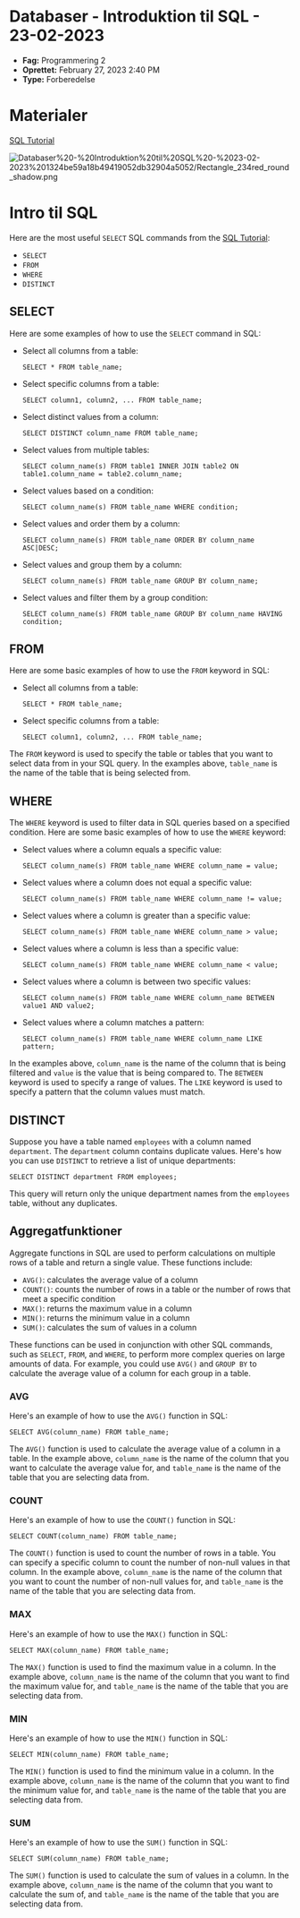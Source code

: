 # Databaser - Introduktion til SQL - 23-02-2023

- **Fag:** Programmering 2
- **Oprettet:** February 27, 2023 2:40 PM
- **Type:** Forberedelse

# Materialer

[SQL Tutorial](Databaser%20-%20Introduktion%20til%20SQL%20-%2023-02-2023%201324be59a18b49419052db32904a5052/SQL%20Tutorial%2076e2a12128cb47c9b6b1e7b51f1d4e31.md)

![Databaser%20-%20Introduktion%20til%20SQL%20-%2023-02-2023%201324be59a18b49419052db32904a5052/Rectangle_234red_round_shadow.png](Databaser%20-%20Introduktion%20til%20SQL%20-%2023-02-2023%201324be59a18b49419052db32904a5052/Rectangle_234red_round_shadow.png)

# Intro til SQL

Here are the most useful `SELECT` SQL commands from the [SQL Tutorial](Databaser%20-%20Introduktion%20til%20SQL%20-%2023-02-2023%201324be59a18b49419052db32904a5052/SQL%20Tutorial%2076e2a12128cb47c9b6b1e7b51f1d4e31.md):

- `SELECT`
- `FROM`
- `WHERE`
- `DISTINCT`

## SELECT

Here are some examples of how to use the `SELECT` command in SQL:

- Select all columns from a table:
    
    ```
    SELECT * FROM table_name;
    
    ```
    
- Select specific columns from a table:
    
    ```
    SELECT column1, column2, ... FROM table_name;
    
    ```
    
- Select distinct values from a column:
    
    ```
    SELECT DISTINCT column_name FROM table_name;
    
    ```
    
- Select values from multiple tables:
    
    ```
    SELECT column_name(s) FROM table1 INNER JOIN table2 ON table1.column_name = table2.column_name;
    
    ```
    
- Select values based on a condition:
    
    ```
    SELECT column_name(s) FROM table_name WHERE condition;
    
    ```
    
- Select values and order them by a column:
    
    ```
    SELECT column_name(s) FROM table_name ORDER BY column_name ASC|DESC;
    
    ```
    
- Select values and group them by a column:
    
    ```
    SELECT column_name(s) FROM table_name GROUP BY column_name;
    
    ```
    
- Select values and filter them by a group condition:
    
    ```
    SELECT column_name(s) FROM table_name GROUP BY column_name HAVING condition;
    
    ```
    

## FROM

Here are some basic examples of how to use the `FROM` keyword in SQL:

- Select all columns from a table:
    
    ```
    SELECT * FROM table_name;
    
    ```
    
- Select specific columns from a table:
    
    ```
    SELECT column1, column2, ... FROM table_name;
    
    ```
    

The `FROM` keyword is used to specify the table or tables that you want to select data from in your SQL query. In the examples above, `table_name` is the name of the table that is being selected from.

## WHERE

The `WHERE` keyword is used to filter data in SQL queries based on a specified condition. Here are some basic examples of how to use the `WHERE` keyword:

- Select values where a column equals a specific value:
    
    ```
    SELECT column_name(s) FROM table_name WHERE column_name = value;
    
    ```
    
- Select values where a column does not equal a specific value:
    
    ```
    SELECT column_name(s) FROM table_name WHERE column_name != value;
    
    ```
    
- Select values where a column is greater than a specific value:
    
    ```
    SELECT column_name(s) FROM table_name WHERE column_name > value;
    
    ```
    
- Select values where a column is less than a specific value:
    
    ```
    SELECT column_name(s) FROM table_name WHERE column_name < value;
    
    ```
    
- Select values where a column is between two specific values:
    
    ```
    SELECT column_name(s) FROM table_name WHERE column_name BETWEEN value1 AND value2;
    
    ```
    
- Select values where a column matches a pattern:
    
    ```
    SELECT column_name(s) FROM table_name WHERE column_name LIKE pattern;
    
    ```
    

In the examples above, `column_name` is the name of the column that is being filtered and `value` is the value that is being compared to. The `BETWEEN` keyword is used to specify a range of values. The `LIKE` keyword is used to specify a pattern that the column values must match.

## DISTINCT

Suppose you have a table named `employees` with a column named `department`. The `department` column contains duplicate values. Here's how you can use `DISTINCT` to retrieve a list of unique departments:

```
SELECT DISTINCT department FROM employees;

```

This query will return only the unique department names from the `employees` table, without any duplicates.

## Aggregatfunktioner

Aggregate functions in SQL are used to perform calculations on multiple rows of a table and return a single value. These functions include:

- `AVG()`: calculates the average value of a column
- `COUNT()`: counts the number of rows in a table or the number of rows that meet a specific condition
- `MAX()`: returns the maximum value in a column
- `MIN()`: returns the minimum value in a column
- `SUM()`: calculates the sum of values in a column

These functions can be used in conjunction with other SQL commands, such as `SELECT`, `FROM`, and `WHERE`, to perform more complex queries on large amounts of data. For example, you could use `AVG()` and `GROUP BY` to calculate the average value of a column for each group in a table.

### AVG

Here's an example of how to use the `AVG()` function in SQL:

```
SELECT AVG(column_name) FROM table_name;

```

The `AVG()` function is used to calculate the average value of a column in a table. In the example above, `column_name` is the name of the column that you want to calculate the average value for, and `table_name` is the name of the table that you are selecting data from.

### COUNT

Here's an example of how to use the `COUNT()` function in SQL:

```
SELECT COUNT(column_name) FROM table_name;

```

The `COUNT()` function is used to count the number of rows in a table. You can specify a specific column to count the number of non-null values in that column. In the example above, `column_name` is the name of the column that you want to count the number of non-null values for, and `table_name` is the name of the table that you are selecting data from.

### MAX

Here's an example of how to use the `MAX()` function in SQL:

```
SELECT MAX(column_name) FROM table_name;

```

The `MAX()` function is used to find the maximum value in a column. In the example above, `column_name` is the name of the column that you want to find the maximum value for, and `table_name` is the name of the table that you are selecting data from.

### MIN

Here's an example of how to use the `MIN()` function in SQL:

```
SELECT MIN(column_name) FROM table_name;

```

The `MIN()` function is used to find the minimum value in a column. In the example above, `column_name` is the name of the column that you want to find the minimum value for, and `table_name` is the name of the table that you are selecting data from.

### SUM

Here's an example of how to use the `SUM()` function in SQL:

```
SELECT SUM(column_name) FROM table_name;

```

The `SUM()` function is used to calculate the sum of values in a column. In the example above, `column_name` is the name of the column that you want to calculate the sum of, and `table_name` is the name of the table that you are selecting data from.

